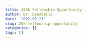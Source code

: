 ```yaml
---
title: $25k Fellowship Opportunity
author: Dr. Donatello
date: '2022-02-21'
slug: 25k-fellowship-opportunity
categories: []
tags: []
---
```

